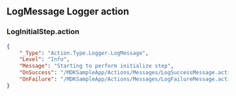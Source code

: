 ## LogMessage Logger action

### LogInitialStep.action

```json
{
	"_Type": "Action.Type.Logger.LogMessage",
	"Level": "Info",
	"Message": "Starting to perform initialize step",
	"OnSuccess": "/MDKSampleApp/Actions/Messages/LogSuccessMessage.action",
	"OnFailure": "/MDKSampleApp/Actions/Messages/LogFailureMessage.action"
}
```